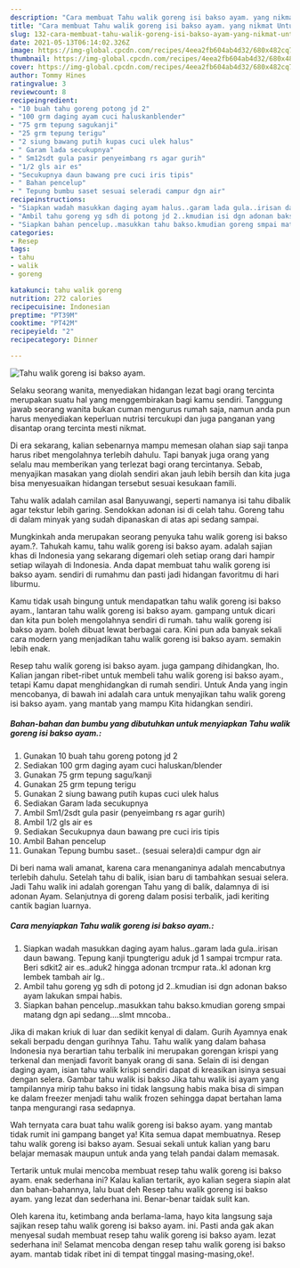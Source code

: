 ```yaml
---
description: "Cara membuat Tahu walik goreng isi bakso ayam. yang nikmat Untuk Jualan"
title: "Cara membuat Tahu walik goreng isi bakso ayam. yang nikmat Untuk Jualan"
slug: 132-cara-membuat-tahu-walik-goreng-isi-bakso-ayam-yang-nikmat-untuk-jualan
date: 2021-05-13T06:14:02.326Z
image: https://img-global.cpcdn.com/recipes/4eea2fb604ab4d32/680x482cq70/tahu-walik-goreng-isi-bakso-ayam-foto-resep-utama.jpg
thumbnail: https://img-global.cpcdn.com/recipes/4eea2fb604ab4d32/680x482cq70/tahu-walik-goreng-isi-bakso-ayam-foto-resep-utama.jpg
cover: https://img-global.cpcdn.com/recipes/4eea2fb604ab4d32/680x482cq70/tahu-walik-goreng-isi-bakso-ayam-foto-resep-utama.jpg
author: Tommy Hines
ratingvalue: 3
reviewcount: 8
recipeingredient:
- "10 buah tahu goreng potong jd 2"
- "100 grm daging ayam cuci haluskanblender"
- "75 grm tepung sagukanji"
- "25 grm tepung terigu"
- "2 siung bawang putih kupas cuci ulek halus"
- " Garam lada secukupnya"
- " Sm12sdt gula pasir penyeimbang rs agar gurih"
- "1/2 gls air es"
- "Secukupnya daun bawang pre cuci iris tipis"
- " Bahan pencelup"
- " Tepung bumbu saset sesuai seleradi campur dgn air"
recipeinstructions:
- "Siapkan wadah masukkan daging ayam halus..garam lada gula..irisan daun bawang. Tepung kanji tpungterigu aduk jd 1 sampai trcmpur rata. Beri sdkit2 air es..aduk2 hingga adonan trcmpur rata..kl adonan krg lembek tambah air lg.."
- "Ambil tahu goreng yg sdh di potong jd 2..kmudian isi dgn adonan bakso ayam lakukan smpai habis."
- "Siapkan bahan pencelup..masukkan tahu bakso.kmudian goreng smpai matang dgn api sedang....slmt mncoba.."
categories:
- Resep
tags:
- tahu
- walik
- goreng

katakunci: tahu walik goreng 
nutrition: 272 calories
recipecuisine: Indonesian
preptime: "PT39M"
cooktime: "PT42M"
recipeyield: "2"
recipecategory: Dinner

---
```



![Tahu walik goreng isi bakso ayam.](https://img-global.cpcdn.com/recipes/4eea2fb604ab4d32/680x482cq70/tahu-walik-goreng-isi-bakso-ayam-foto-resep-utama.jpg)

Selaku seorang wanita, menyediakan hidangan lezat bagi orang tercinta merupakan suatu hal yang menggembirakan bagi kamu sendiri. Tanggung jawab seorang  wanita bukan cuman mengurus rumah saja, namun anda pun harus menyediakan keperluan nutrisi tercukupi dan juga panganan yang disantap orang tercinta mesti nikmat.

Di era  sekarang, kalian sebenarnya mampu memesan olahan siap saji tanpa harus ribet mengolahnya terlebih dahulu. Tapi banyak juga orang yang selalu mau memberikan yang terlezat bagi orang tercintanya. Sebab, menyajikan masakan yang diolah sendiri akan jauh lebih bersih dan kita juga bisa menyesuaikan hidangan tersebut sesuai kesukaan famili. 

Tahu walik adalah camilan asal Banyuwangi, seperti namanya isi tahu dibalik agar tekstur lebih garing. Sendokkan adonan isi di celah tahu. Goreng tahu di dalam minyak yang sudah dipanaskan di atas api sedang sampai.

Mungkinkah anda merupakan seorang penyuka tahu walik goreng isi bakso ayam.?. Tahukah kamu, tahu walik goreng isi bakso ayam. adalah sajian khas di Indonesia yang sekarang digemari oleh setiap orang dari hampir setiap wilayah di Indonesia. Anda dapat membuat tahu walik goreng isi bakso ayam. sendiri di rumahmu dan pasti jadi hidangan favoritmu di hari liburmu.

Kamu tidak usah bingung untuk mendapatkan tahu walik goreng isi bakso ayam., lantaran tahu walik goreng isi bakso ayam. gampang untuk dicari dan kita pun boleh mengolahnya sendiri di rumah. tahu walik goreng isi bakso ayam. boleh dibuat lewat berbagai cara. Kini pun ada banyak sekali cara modern yang menjadikan tahu walik goreng isi bakso ayam. semakin lebih enak.

Resep tahu walik goreng isi bakso ayam. juga gampang dihidangkan, lho. Kalian jangan ribet-ribet untuk membeli tahu walik goreng isi bakso ayam., tetapi Kamu dapat menghidangkan di rumah sendiri. Untuk Anda yang ingin mencobanya, di bawah ini adalah cara untuk menyajikan tahu walik goreng isi bakso ayam. yang mantab yang mampu Kita hidangkan sendiri.

<!--inarticleads1-->

##### Bahan-bahan dan bumbu yang dibutuhkan untuk menyiapkan Tahu walik goreng isi bakso ayam.:

1. Gunakan 10 buah tahu goreng potong jd 2
1. Sediakan 100 grm daging ayam cuci haluskan/blender
1. Gunakan 75 grm tepung sagu/kanji
1. Gunakan 25 grm tepung terigu
1. Gunakan 2 siung bawang putih kupas cuci ulek halus
1. Sediakan  Garam lada secukupnya
1. Ambil  Sm1/2sdt gula pasir (penyeimbang rs agar gurih)
1. Ambil 1/2 gls air es
1. Sediakan Secukupnya daun bawang pre cuci iris tipis
1. Ambil  Bahan pencelup
1. Gunakan  Tepung bumbu saset.. (sesuai selera)di campur dgn air


Di beri nama wali amanat, karena cara menanganinya adalah mencabutnya terlebih dahulu. Setelah tahu di balik, isian baru di tambahkan sesuai selera. Jadi Tahu walik ini adalah gorengan Tahu yang di balik, dalamnya di isi adonan Ayam. Selanjutnya di goreng dalam posisi terbalik, jadi keriting cantik bagian luarnya. 

<!--inarticleads2-->

##### Cara menyiapkan Tahu walik goreng isi bakso ayam.:

1. Siapkan wadah masukkan daging ayam halus..garam lada gula..irisan daun bawang. Tepung kanji tpungterigu aduk jd 1 sampai trcmpur rata. Beri sdkit2 air es..aduk2 hingga adonan trcmpur rata..kl adonan krg lembek tambah air lg..
1. Ambil tahu goreng yg sdh di potong jd 2..kmudian isi dgn adonan bakso ayam lakukan smpai habis.
1. Siapkan bahan pencelup..masukkan tahu bakso.kmudian goreng smpai matang dgn api sedang....slmt mncoba..


Jika di makan kriuk di luar dan sedikit kenyal di dalam. Gurih Ayamnya enak sekali berpadu dengan gurihnya Tahu. Tahu walik yang dalam bahasa Indonesia nya berartian tahu terbalik ini merupakan gorengan krispi yang terkenal dan menjadi favorit banyak orang di sana. Selain di isi dengan daging ayam, isian tahu walik krispi sendiri dapat di kreasikan isinya sesuai dengan selera. Gambar tahu walik isi bakso Jika tahu walik isi ayam yang tampilannya mirip tahu bakso ini tidak langsung habis maka bisa di simpan ke dalam freezer menjadi tahu walik frozen sehingga dapat bertahan lama tanpa mengurangi rasa sedapnya. 

Wah ternyata cara buat tahu walik goreng isi bakso ayam. yang mantab tidak rumit ini gampang banget ya! Kita semua dapat membuatnya. Resep tahu walik goreng isi bakso ayam. Sesuai sekali untuk kalian yang baru belajar memasak maupun untuk anda yang telah pandai dalam memasak.

Tertarik untuk mulai mencoba membuat resep tahu walik goreng isi bakso ayam. enak sederhana ini? Kalau kalian tertarik, ayo kalian segera siapin alat dan bahan-bahannya, lalu buat deh Resep tahu walik goreng isi bakso ayam. yang lezat dan sederhana ini. Benar-benar taidak sulit kan. 

Oleh karena itu, ketimbang anda berlama-lama, hayo kita langsung saja sajikan resep tahu walik goreng isi bakso ayam. ini. Pasti anda gak akan menyesal sudah membuat resep tahu walik goreng isi bakso ayam. lezat sederhana ini! Selamat mencoba dengan resep tahu walik goreng isi bakso ayam. mantab tidak ribet ini di tempat tinggal masing-masing,oke!.

